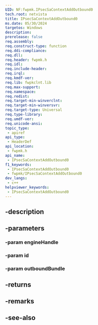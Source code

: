 ```yaml
---
UID: NF:fwpmk.IPsecSaContextAddOutbound0
tech.root: netvista
title: IPsecSaContextAddOutbound0
ms.date: 05/30/2024
targetos: Windows
description: 
prerelease: false
req.assembly: 
req.construct-type: function
req.ddi-compliance: 
req.dll: 
req.header: fwpmk.h
req.idl: 
req.include-header: 
req.irql: 
req.kmdf-ver: 
req.lib: fwpkclnt.lib
req.max-support: 
req.namespace: 
req.redist: 
req.target-min-winverclnt: 
req.target-min-winversvr: 
req.target-type: Universal
req.type-library: 
req.umdf-ver: 
req.unicode-ansi: 
topic_type:
 - apiref
api_type:
 - HeaderDef
api_location:
 - fwpmk.h
api_name:
 - IPsecSaContextAddOutbound0
f1_keywords:
 - IPsecSaContextAddOutbound0
 - fwpmk/IPsecSaContextAddOutbound0
dev_langs:
 - c++
helpviewer_keywords:
 - IPsecSaContextAddOutbound0
---
```


## -description

## -parameters

### -param engineHandle

### -param id

### -param outboundBundle

## -returns

## -remarks

## -see-also

